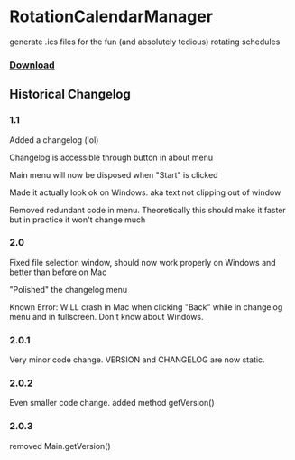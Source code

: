 # RotationCalendarManager
generate .ics files for the fun (and absolutely tedious) rotating schedules

### [Download](https://github.com/Rex-tc/RotationCalendarManager/releases/tag/Release)


## Historical Changelog

### 1.1

Added a changelog (lol)

Changelog is accessible through button in about menu

Main menu will now be disposed when "Start" is clicked

Made it actually look ok on Windows. aka text not clipping out of window

Removed redundant code in menu. Theoretically this should make it faster but in practice it won't change much


### 2.0

Fixed file selection window, should now work properly on Windows and better than before on Mac

"Polished" the changelog menu

Known Error: WILL crash in Mac when clicking "Back" while in changelog menu and in fullscreen. Don't know about Windows.


### 2.0.1

Very minor code change. VERSION and CHANGELOG are now static.


### 2.0.2

Even smaller code change. added method getVersion()


### 2.0.3

removed Main.getVersion()
